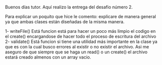 Buenos días tutor. Aquí realizo la entrega del desafio número 2.

Para explicar un poquito que hice le comento:
explicare de manera general ya que ambas clases están diseñadas de la misma manera.

1- writeFile() Está funcion está para hacer un poco más limpio el codigo en el create() encargandose de hacer todo el proceso de escritura del archivo
2- validate() Está funcion si tiene una utilidad más importante en la clase ya que es con la cual busco errores al existir o no existir el archivo.
Asi me aseguro de que siempre que se haga un read() o un create() el archivo estará creado almenos con un array vacio.

